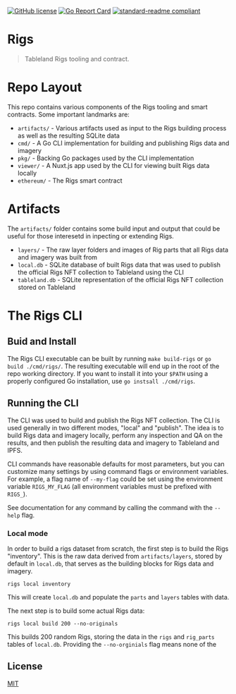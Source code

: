 [![GitHub license](https://img.shields.io/github/license/tablelandnetwork/rigs.svg?style=popout-square)](./LICENSE)
[![Go Report Card](https://goreportcard.com/badge/github.com/tablelandnetwork/rigs?style=flat-square)](https://goreportcard.com/report/github.com/tablelandnetwork/rigs?style=flat-square)
[![standard-readme compliant](https://img.shields.io/badge/readme%20style-standard-brightgreen.svg?style=popout-square)](https://github.com/RichardLitt/standard-readme)

# Rigs

> Tableland Rigs tooling and contract.

# Repo Layout

This repo contains various components of the Rigs tooling and smart contracts. Some important landmarks are:
- `artifacts/` - Various artifacts used as input to the Rigs building process as well as the resulting SQLite data
- `cmd/` - A Go CLI implementation for building and publishing Rigs data and imagery
- `pkg/` - Backing Go packages used by the CLI implementation
- `viewer/` - A Nuxt.js app used by the CLI for viewing built Rigs data locally
- `ethereum/` - The Rigs smart contract

# Artifacts

The `artifacts/` folder contains some build input and output that could be useful for those interesetd in inpecting or extending Rigs.
- `layers/` - The raw layer folders and images of Rig parts that all Rigs data and imagery was built from
- `local.db` - SQLite database of built Rigs data that was used to publish the official Rigs NFT collection to Tableland using the CLI
- `tableland.db` -  SQLite representation of the official Rigs NFT collection stored on Tableland

# The Rigs CLI

## Buid and Install

The Rigs CLI executable can be built by running `make build-rigs` or `go build ./cmd/rigs/`. The resulting executable will end up in the root of the repo working directory. If you want to install it into your `$PATH` using a properly configured Go installation, use `go instsall ./cmd/rigs`.

## Running the CLI

The CLI was used to build and publish the Rigs NFT collection. The CLI is used generally in two different modes, "local" and "publish". The idea is to build Rigs data and imagery locally, perform any inspection and QA on the results, and then publish the resulting data and imagery to Tableland and IPFS.

CLI commands have reasonable defaults for most parameters, but you can customize many settings by using command flags or environment variables. For example, a flag name of `--my-flag` could be set using the environment variable `RIGS_MY_FLAG` (all environment variables must be prefixed with `RIGS_`).

See documentation for any command by calling the command with the `--help` flag.

### Local mode

In order to build a rigs dataset from scratch, the first step is to build the Rigs "inventory". This is the raw data derived from `artifacts/layers`, stored by default in `local.db`, that serves as the building blocks for Rigs data and imagery.

```
rigs local inventory
```

This will create `local.db` and populate the `parts` and `layers` tables with data.

The next step is to build some actual Rigs data:

```
rigs local build 200 --no-originals
```

This builds 200 random Rigs, storing the data in the `rigs` and `rig_parts` tables of `local.db`. Providing the `--no-orginials` flag means none of the 





## License

[MIT](LICENSE)
